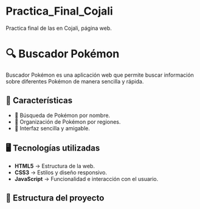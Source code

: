 # Practica_Final_Cojali
Practica final de las en Cojali, página web.

# 🔍 Buscador Pokémon  

Buscador Pokémon es una aplicación web que permite buscar información sobre diferentes Pokémon de manera sencilla y rápida.  

## 🚀 Características  
- 🔎 Búsqueda de Pokémon por nombre.  
- 📂 Organización de Pokémon por regiones.  
- 🎨 Interfaz sencilla y amigable.  

## 🖥️ Tecnologías utilizadas  
- **HTML5** → Estructura de la web.  
- **CSS3** → Estilos y diseño responsivo.  
- **JavaScript** → Funcionalidad e interacción con el usuario.  

## 📂 Estructura del proyecto  
